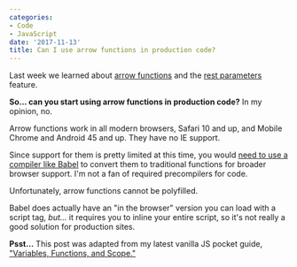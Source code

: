 ```yaml
---
categories:
- Code
- JavaScript
date: '2017-11-13'
title: Can I use arrow functions in production code?
---
```


Last week we learned about [arrow functions](/an-introduction-to-es6-arrow-functions/) and the [rest parameters](/es6-arrow-function-rest-parameters/) feature.

**So... can you start using arrow functions in production code?** In my opinion, no.

Arrow functions work in all modern browsers, Safari 10 and up, and Mobile Chrome and Android 45 and up. They have no IE support.

Since support for them is pretty limited at this time, you would [need to use a compiler like Babel](https://babeljs.io/) to convert them to traditional functions for broader browser support. I'm not a fan of required precompilers for code.

Unfortunately, arrow functions cannot be polyfilled.

Babel does actually have an "in the browser" version you can load with a script tag, *but...* it requires you to inline your entire script, so it's not really a good solution for production sites.

**Psst...** This post was adapted from my latest vanilla JS pocket guide, ["Variables, Functions, and Scope."](/guides/variables-functions-and-scope/)